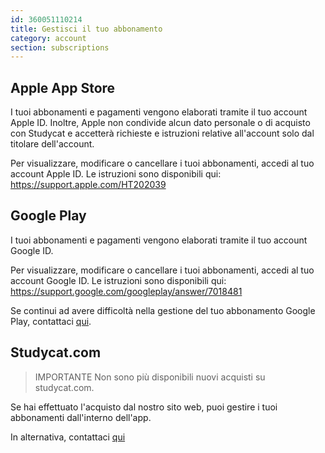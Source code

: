 ```yaml
---
id: 360051110214
title: Gestisci il tuo abbonamento
category: account
section: subscriptions
---
```


## Apple App Store

I tuoi abbonamenti e pagamenti vengono elaborati tramite il tuo account Apple ID. Inoltre, Apple non condivide alcun dato personale o di acquisto con Studycat e accetterà richieste e istruzioni relative all'account solo dal titolare dell'account.

Per visualizzare, modificare o cancellare i tuoi abbonamenti, accedi al tuo account Apple ID. Le istruzioni sono disponibili qui: <https://support.apple.com/HT202039>


## Google Play

I tuoi abbonamenti e pagamenti vengono elaborati tramite il tuo account Google ID.

Per visualizzare, modificare o cancellare i tuoi abbonamenti, accedi al tuo account Google ID. Le istruzioni sono disponibili qui: <https://support.google.com/googleplay/answer/7018481>

Se continui ad avere difficoltà nella gestione del tuo abbonamento Google Play, contattaci [qui](https://help.studycat.com/hc/en-us/requests/new).

## Studycat.com

> IMPORTANTE
Non sono più disponibili nuovi acquisti su studycat.com.

Se hai effettuato l'acquisto dal nostro sito web, puoi gestire i tuoi abbonamenti dall'interno dell'app.

In alternativa, contattaci [qui](https://help.studycat.com/hc/en-us/requests/new)